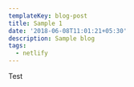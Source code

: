 ```yaml
---
templateKey: blog-post
title: Sample 1
date: '2018-06-08T11:01:21+05:30'
description: Sample blog
tags:
  - netlify
---
```

Test
